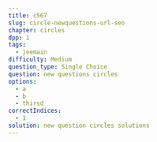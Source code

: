 ```yaml
---
title: c567
slug: circle-newquestions-url-seo
chapter: circles
dpp: 1
tags:
  - jeemain
difficulty: Medium
question_type: Single Choice
question: new questions circles
options:
  - a
  - b
  - thirsd
correctIndices:
  - 1
solution: new question circles solutions
---
```

